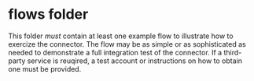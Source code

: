 # flows folder
This folder *must* contain at least one example flow to illustrate how to exercize the connector.
The flow may be as simple or as sophisticated as needed to demonstrate a full integration test of the connector.
If a third-party service is reuqired, a test account or instructions on how to obtain one must be provided.

